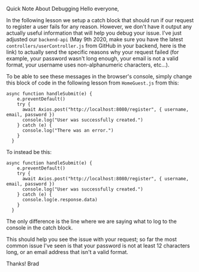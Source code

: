 Quick Note About Debugging
Hello everyone,

In the following lesson we setup a catch block that should run if our request to register a user fails for any reason. However, we don't have it output any actually useful information that will help you debug your issue. I've just adjusted our `backend-api` (May 9th 2020, make sure you have the latest `controllers/userController.js` from GitHub in your backend, here is the link) to actually send the specific reasons why your request failed (for example, your password wasn't long enough, your email is not a valid format, your username uses non-alphanumeric characters, etc...).

To be able to see these messages in the browser's console, simply change this block of code in the following lesson from `HomeGuest.js` from this:
```
async function handleSubmit(e) {
    e.preventDefault()
    try {
      await Axios.post("http://localhost:8080/register", { username, email, password })
      console.log("User was successfully created.")
    } catch (e) {
      console.log("There was an error.")
    }
  }
  ```
To instead be this:
```
async function handleSubmit(e) {
    e.preventDefault()
    try {
      await Axios.post("http://localhost:8080/register", { username, email, password })
      console.log("User was successfully created.")
    } catch (e) {
      console.log(e.response.data)
    }
  }
  ```
The only difference is the line where we are saying what to log to the console in the catch block.

This should help you see the issue with your request; so far the most common issue I've seen is that your password is not at least 12 characters long, or an email address that isn't a valid format.

Thanks!
Brad
